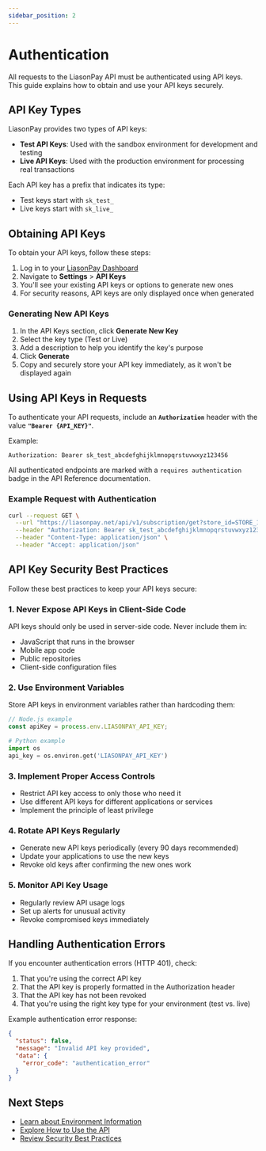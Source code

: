 ```yaml
---
sidebar_position: 2
---
```


# Authentication

All requests to the LiasonPay API must be authenticated using API keys. This guide explains how to obtain and use your API keys securely.

## API Key Types

LiasonPay provides two types of API keys:

- **Test API Keys**: Used with the sandbox environment for development and testing
- **Live API Keys**: Used with the production environment for processing real transactions

Each API key has a prefix that indicates its type:

- Test keys start with `sk_test_`
- Live keys start with `sk_live_`

## Obtaining API Keys

To obtain your API keys, follow these steps:

1. Log in to your [LiasonPay Dashboard](https://liasonpay.test)
2. Navigate to **Settings** > **API Keys**
3. You'll see your existing API keys or options to generate new ones
4. For security reasons, API keys are only displayed once when generated

### Generating New API Keys

1. In the API Keys section, click **Generate New Key**
2. Select the key type (Test or Live)
3. Add a description to help you identify the key's purpose
4. Click **Generate**
5. Copy and securely store your API key immediately, as it won't be displayed again

## Using API Keys in Requests

To authenticate your API requests, include an **`Authorization`** header with the value **`"Bearer {API_KEY}"`**.

Example:

```http
Authorization: Bearer sk_test_abcdefghijklmnopqrstuvwxyz123456
```

All authenticated endpoints are marked with a `requires authentication` badge in the API Reference documentation.

### Example Request with Authentication

```bash
curl --request GET \
  --url "https://liasonpay.net/api/v1/subscription/get?store_id=STORE_123" \
  --header "Authorization: Bearer sk_test_abcdefghijklmnopqrstuvwxyz123456" \
  --header "Content-Type: application/json" \
  --header "Accept: application/json"
```

## API Key Security Best Practices

Follow these best practices to keep your API keys secure:

### 1. Never Expose API Keys in Client-Side Code

API keys should only be used in server-side code. Never include them in:

- JavaScript that runs in the browser
- Mobile app code
- Public repositories
- Client-side configuration files

### 2. Use Environment Variables

Store API keys in environment variables rather than hardcoding them:

```javascript
// Node.js example
const apiKey = process.env.LIASONPAY_API_KEY;
```

```python
# Python example
import os
api_key = os.environ.get('LIASONPAY_API_KEY')
```

### 3. Implement Proper Access Controls

- Restrict API key access to only those who need it
- Use different API keys for different applications or services
- Implement the principle of least privilege

### 4. Rotate API Keys Regularly

- Generate new API keys periodically (every 90 days recommended)
- Update your applications to use the new keys
- Revoke old keys after confirming the new ones work

### 5. Monitor API Key Usage

- Regularly review API usage logs
- Set up alerts for unusual activity
- Revoke compromised keys immediately

## Handling Authentication Errors

If you encounter authentication errors (HTTP 401), check:

1. That you're using the correct API key
2. That the API key is properly formatted in the Authorization header
3. That the API key has not been revoked
4. That you're using the right key type for your environment (test vs. live)

Example authentication error response:

```json
{
  "status": false,
  "message": "Invalid API key provided",
  "data": {
    "error_code": "authentication_error"
  }
}
```

## Next Steps

- [Learn about Environment Information](./environment-information)
- [Explore How to Use the API](./how-to-use)
- [Review Security Best Practices](/developer-guide/best-practices/security)
